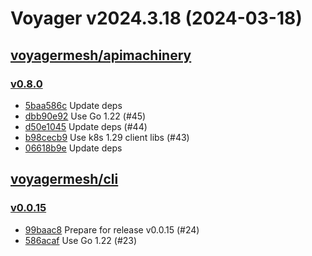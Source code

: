 # Voyager v2024.3.18 (2024-03-18)


## [voyagermesh/apimachinery](https://github.com/voyagermesh/apimachinery)

### [v0.8.0](https://github.com/voyagermesh/apimachinery/releases/tag/v0.8.0)

- [5baa586c](https://github.com/voyagermesh/apimachinery/commit/5baa586c) Update deps
- [dbb90e92](https://github.com/voyagermesh/apimachinery/commit/dbb90e92) Use Go 1.22 (#45)
- [d50e1045](https://github.com/voyagermesh/apimachinery/commit/d50e1045) Update deps (#44)
- [b98cecb9](https://github.com/voyagermesh/apimachinery/commit/b98cecb9) Use k8s 1.29 client libs (#43)
- [06618b9e](https://github.com/voyagermesh/apimachinery/commit/06618b9e) Update deps



## [voyagermesh/cli](https://github.com/voyagermesh/cli)

### [v0.0.15](https://github.com/voyagermesh/cli/releases/tag/v0.0.15)

- [99baac8](https://github.com/voyagermesh/cli/commit/99baac8) Prepare for release v0.0.15 (#24)
- [586acaf](https://github.com/voyagermesh/cli/commit/586acaf) Use Go 1.22 (#23)




